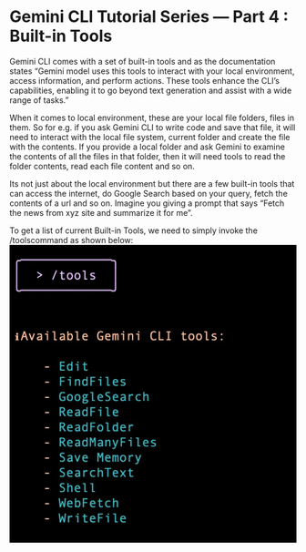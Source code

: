 
# Gemini CLI Tutorial Series — Part 4 : Built-in Tools
Gemini CLI comes with a set of built-in tools and as the documentation states “Gemini model uses this tools to interact with your local environment, access information, and perform actions. These tools enhance the CLI’s capabilities, enabling it to go beyond text generation and assist with a wide range of tasks.”

When it comes to local environment, these are your local file folders, files in them. So for e.g. if you ask Gemini CLI to write code and save that file, it will need to interact with the local file system, current folder and create the file with the contents. If you provide a local folder and ask Gemini to examine the contents of all the files in that folder, then it will need tools to read the folder contents, read each file content and so on.

Its not just about the local environment but there are a few built-in tools that can access the internet, do Google Search based on your query, fetch the contents of a url and so on. Imagine you giving a prompt that says “Fetch the news from xyz site and summarize it for me”.

To get a list of current Built-in Tools, we need to simply invoke the /toolscommand as shown below:
![alt text](../02-Command-line-options/image-1.png)
